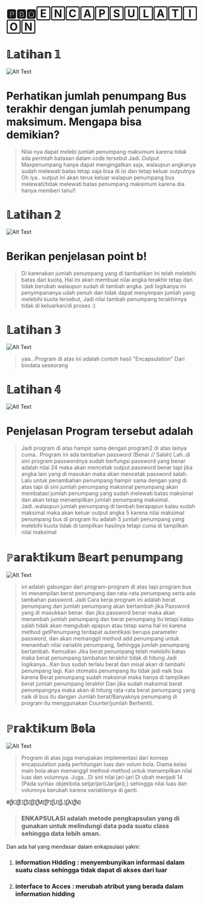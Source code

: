 # 🅿🅱🅾🄴🄽🄲🄰🄿🅂🅄🄻🄰🅃🄸🄾🄽
# 𝕃𝕒𝕥𝕚𝕙𝕒𝕟 𝟙
![Alt Text](https://github.com/rendiwibawa/PBO-Encapsulation/blob/master/Latihan%201.PNG)
# Perhatikan jumlah penumpang Bus terakhir dengan jumlah penumpang maksimum. Mengapa bisa demikian? 
> Nilai nya dapat melebi jumlah penumpang maksimum karena tidak ada perintah batasan dalam code tersebut 
Jadi..Output Maxpenumpang hanya dapat mengingatkan saja, walaupun angkanya sudah melewati batas tetap saja bisa di isi dan tetap keluar outputnya
Oh iya.. output ini akan terus keluar walapun penumpang bus melewati/tidak melewati batas penumpang maksimum karena dia hanya memberi tahu!!

# 𝕃𝕒𝕥𝕚𝕙𝕒𝕟 𝟚
![Alt Text](https://github.com/rendiwibawa/PBO-Encapsulation/blob/master/Latihan%202.PNG)
# Berikan penjelasan point b! 
> Di karenakan jumlah penumpang yang di tambahkan ini telah melebihi batas dari kuota, Hal ini akan membuat nilai angka
terakhir tetap dan tidak berubah walaupun sudah di tambah angka.
jadi logikanya ini penyimpananya udah penuh dan tidak dapat menyimpan jumlah yang melebihi kuota tersebut, Jadi nilai tambah penumpang terakhirnya tidak di keluarkan/di proses :)

# 𝕃𝕒𝕥𝕚𝕙𝕒𝕟 𝟛
![Alt Text](https://github.com/rendiwibawa/PBO-Encapsulation/blob/master/Latihan%203.PNG)
> yaa...Program di atas ini adalah contoh hasil "Encapsulation" Dari biodata seseorang  

# 𝕃𝕒𝕥𝕚𝕙𝕒𝕟 𝟜
![Alt Text](https://github.com/rendiwibawa/PBO-Encapsulation/blob/master/Latihan%204.PNG)
# Penjelasan Program tersebut adalah
> Jadi program di atas hampir sama dengan program2 di atas lainya cuma..
Program ini ada tambahan password (Benar // Salah) Lah..di sini program passwordnya sudah berfungsi 
password yang benar adalah nilai 24 maka akan mencetak output password benar tapi jika angka lain yang di masukan maka akan mencetak password salah.
> Lalu untuk penambahan penumpang hampir sama dengan yang di atas tapi di sini jumlah penumpang maksimal penumpang akan membatasi jumlah penumpang yang sudah melewati batas maksimal dan akan tetap menampilkan jumlah penumpang maksimal.
Jadi..walaupun jumlah penumpang di tambah berapapun kalau sudah maksimal maka akan keluar output angka 5
karena nilai maksimal penumpang bus di program itu adalah 5
jumlah penumpang yang melebihi kuota tidak di tampilkan hasilnya tetapi cuma di tampilkan nilai maksimal

# ℙ𝕒𝕣𝕒𝕜𝕥𝕚𝕜𝕦𝕞 𝔹𝕖𝕒𝕣𝕥 𝕡𝕖𝕟𝕦𝕞𝕡𝕒𝕟𝕘
![Alt Text](https://github.com/rendiwibawa/PBO-Encapsulation/blob/master/Praktikum%201.PNG)
> ini adalah gabungan dari program-program di atas tapi program bus ini menampilan berat penumpang dan rata-rata penumpang serta ada tambahan password.
> Jadi Cara kerja program ini adalah berat penumpang dan jumlah penumpang akan bertambah jika Password yang di masukkan benar.
dan jika password benar maka akan menambah jumlah penumpang dan berat penumpang itu tetapi kalau salah tidak akan mengubah apapun atau tetap sama hal ini karena method getPenumpang terdapat autentikasi berupa parameter password, dan akan memanggil method add penumpang untuk menambah nilai variable penumpang, Sehingga jumlah penumpang bertambah.
Kemudian Jika berat penumpang telah melebihi batas maka berat penumpang tambahan terakhir tidak di hitung
Jadi logikanya...Kan bus sudah terlalu berat dan misal akan di tambahi penumpang lagi. Kan otomatis penumpang itu tidak jadi naik bus karena Berat penumpang sudah maksimal maka hanya di tampilkan berat jumlah penumpang terakhir
Dan jika sudah maksimal berat penumpangnya maka akan di hitung rata-rata berat penumpang yang naik di bus itu dangan Jumlah berat/Banyaknya penumpang di program itu menggunakan Counter(jumlah Berhenti).

# ℙ𝕣𝕒𝕜𝕥𝕚𝕜𝕦𝕞 𝔹𝕠𝕝𝕒
![Alt Text](https://github.com/rendiwibawa/PBO-Encapsulation/blob/master/praktikum%20Bola.PNG)
> Program di atas juga merupakan implementasi dari konsep encapsulation pada perhitungan luas dan volum bola. Diama kelas main bola akan memanggil method-method untuk menampilkan nilai luas dan volumnya.
Juga...Di sini nilai jari-jari Di ubah menjadi 14 (Pada syntax objekbola.setjarijari(Jarijari);) sehingga nilai luas dan volumnya berubah karena variablenya di ganti.

#[̲̅K][̲̅E][̲̅S][̲̅I][̲̅M][̲̅P][̲̅U][̲̅L][̲̅A][̲̅N]
> ### ENKAPSULASI adalah metode pengkapsulan yang di gunakan untuk melindungi data pada suatu class sehingga data lebih aman.
Dan ada hal yang mendasar dalam enkapsulasi yakni:
1. ### information Hidding : menyembunyikan informasi dalam suatu class sehingga tidak dapat di akses dari luar
2. ### interface to Acces : merubah atribut yang berada dalam information hidding


